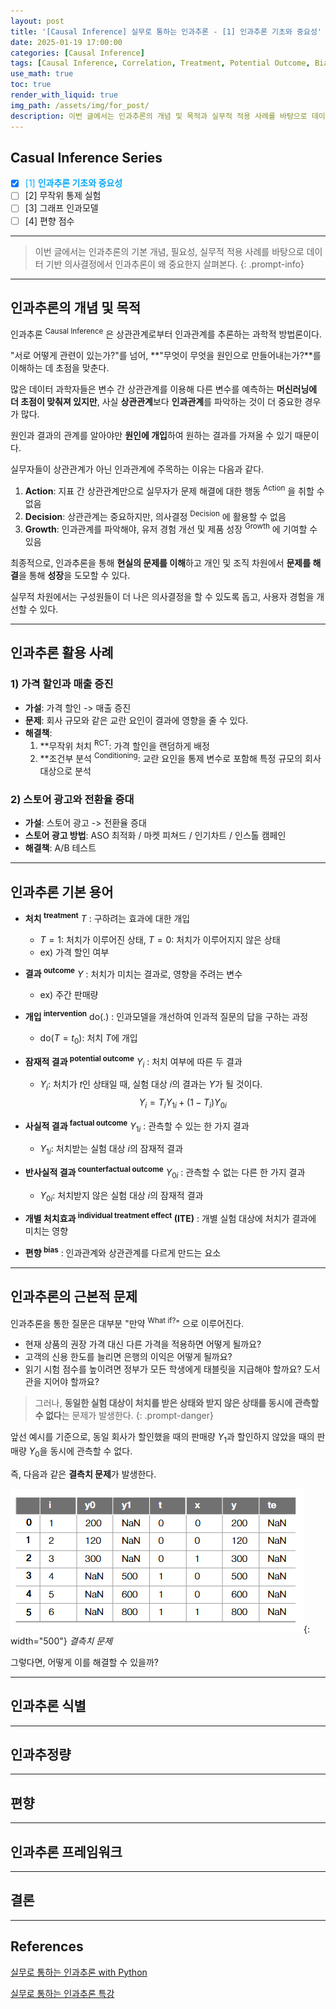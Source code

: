 ```yaml
---
layout: post
title: '[Causal Inference] 실무로 통하는 인과추론 - [1] 인과추론 기초와 중요성'
date: 2025-01-19 17:00:00
categories: [Causal Inference]
tags: [Causal Inference, Correlation, Treatment, Potential Outcome, Bias]
use_math: true
toc: true
render_with_liquid: true
img_path: /assets/img/for_post/
description: 이번 글에서는 인과추론의 개념 및 목적과 실무적 적용 사례를 바탕으로 데이터 기반 의사결정에서 인과추론이 왜 중요한지 살펴본다.
---
```


## Casual Inference Series

- [x] <span style="color: #07a8f7">[1] **인과추론 기초와 중요성**</span>
- [ ] [2] 무작위 통제 실험
- [ ] [3] 그래프 인과모델
- [ ] [4] 편향 점수

---

> 이번 글에서는 인과추론의 기본 개념, 필요성, 실무적 적용 사례를 바탕으로 데이터 기반 의사결정에서 인과추론이 왜 중요한지 살펴본다.
{: .prompt-info}

---
## 인과추론의 개념 및 목적

인과추론 <sup>Causal Inference</sup> 은 상관관계로부터 인과관계를 추론하는 과학적 방법론이다.

"서로 어떻게 관련이 있는가?"를 넘어, **"무엇이 무엇을 원인으로 만들어내는가?**를 이해하는 데 초점을 맞춘다.

많은 데이터 과학자들은 변수 간 상관관계를 이용해 다른 변수를 예측하는 **머신러닝에 더 초점이 맞춰져 있지만**, 사실 **상관관계**보다 **인과관계**를 파악하는 것이 더 중요한 경우가 많다.

원인과 결과의 관계를 알아야만 **원인에 개입**하여 원하는 결과를 가져올 수 있기 때문이다.

실무자들이 상관관계가 아닌 인과관계에 주목하는 이유는 다음과 같다.

1. **Action**: 지표 간 상관관계만으로 실무자가 문제 해결에 대한 행동 <sup>Action</sup> 을 취할 수 없음
2. **Decision**: 상관관계는 중요하지만, 의사결정 <sup>Decision</sup> 에 활용할 수 없음
3. **Growth**: 인과관계를 파악해야, 유저 경험 개선 및 제품 성장 <sup>Growth</sup> 에 기여할 수 있음

최종적으로, 인과추론을 통해 **현실의 문제를 이해**하고 개인 및 조직 차원에서 **문제를 해결**을 통해 **성장**을 도모할 수 있다.

실무적 차원에서는 구성원들이 더 나은 의사결정을 할 수 있도록 돕고, 사용자 경험을 개선할 수 있다.

---
## 인과추론 활용 사례 

### 1) 가격 할인과 매출 증진

- **가설**: 가격 할인 -> 매출 증진
- **문제**: 회사 규모와 같은 교란 요인이 결과에 영향을 줄 수 있다.
- **해결책**:
   1. **무작위 처치 <sup>RCT</sup>: 가격 할인을 랜덤하게 배정
   2. **조건부 분석 <sup>Conditioning</sup>: 교란 요인을 통제 변수로 포함해 특정 규모의 회사 대상으로 분석

### 2) 스토어 광고와 전환율 증대

- **가설**: 스토어 광고 -> 전환율 증대
- **스토어 광고 방법**: ASO 최적화 / 마켓 피쳐드 / 인기차트 / 인스톨 캠페인 
- **해결책**: A/B 테스트

---
## 인과추론 기본 용어

- **처치 <sup>treatment</sup>** $T$ : 구하려는 효과에 대한 개입
   - $T = 1$: 처치가 이루어진 상태, $T = 0$: 처치가 이루어지지 않은 상태
   - ex) 가격 할인 여부

- **결과 <sup>outcome</sup>** $Y$ : 처치가 미치는 결과로, 영향을 주려는 변수
   - ex) 주간 판매량

- **개입 <sup>intervention</sup>** $\text{do}(.)$ : 인과모델을 개선하여 인과적 질문의 답을 구하는 과정
   - $\text{do}(T = t_0)$: 처치 $T$에 개입

- **잠재적 결과 <sup>potential outcome</sup>** $Y_i$ : 처치 여부에 따른 두 결과
   - $Y_i$: 처치가 $t$인 상태일 때, 실험 대상 $i$의 결과는 $Y$가 될 것이다.
   $$ Y_i = T_iY_{1i} + (1-T_i)Y_{0i} $$

- **사실적 결과 <sup>factual outcome</sup>** $Y_{1i}$ : 관측할 수 있는 한 가지 결과
   - $Y_{1i}$: 처치받는 실험 대상 $i$의 잠재적 결과 

- **반사실적 결과 <sup>counterfactual outcome</sup>** $Y_{0i}$ : 관측할 수 없는 다른 한 가지 결과
   - $Y_{0i}$: 처치받지 않은 실험 대상 $i$의 잠재적 결과

- **개별 처치효과 <sup>individual treatment effect</sup> (ITE)** : 개별 실험 대상에 처치가 결과에 미치는 영향

- **편향 <sup>bias</sup>** : 인과관계와 상관관계를 다르게 만드는 요소

---
## 인과추론의 근본적 문제

인과추론을 통한 질문은 대부분 "만약 <sup>What if?</sup>" 으로 이루어진다.

- 현재 상품의 권장 가격 대신 다른 가격을 적용하면 어떻게 될까요?
- 고객의 신용 한도를 늘리면 은행의 이익은 어떻게 될까요?
- 읽기 시험 점수를 높이려면 정부가 모든 학생에게 태블릿을 지급해야 할까요? 도서관을 지어야 할까요?

> 그러나, **동일한 실험 대상이 처치를 받은 상태와 받지 않은 상태를 동시에 관측할 수 없다**는 문제가 발생한다.
{: .prompt-danger}

앞선 예시를 기준으로, 동일 회사가 할인했을 때의 판매량 $Y_1$과 할인하지 않았을 때의 판매량 $Y_0$을 동시에 관측할 수 없다.

즉, 다음과 같은 **결측치 문제**가 발생한다.

![image](assets/img/for_post/250119-1.PNG){: width="500"}
_결측치 문제_

그렇다면, 어떻게 이를 해결할 수 있을까?

---
## 인과추론 식별



---
## 인과추정량


---
## 편향


---
## 인과추론 프레임워크


---
## 결론



---
## References

[실무로 통하는 인과추론 with Python](https://product.kyobobook.co.kr/detail/S000212577153)

[실무로 통하는 인과추론 특강](https://youtube.com/playlist?list=PLKKkeayRo4PWuwIL0_C7n_QQQ_at6CpoE&si=ZMGPzCLr-T3EtVM9)